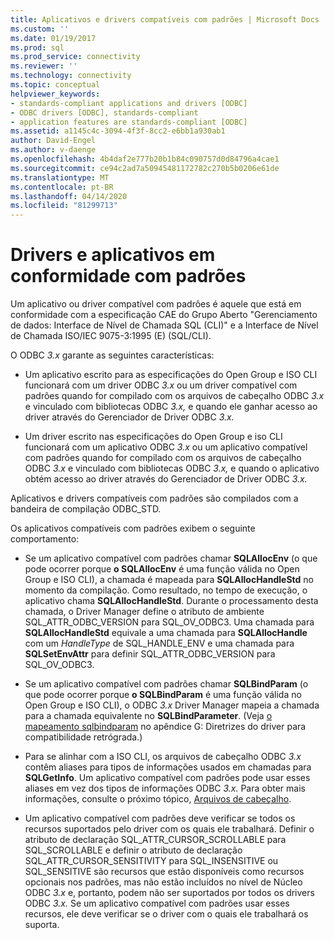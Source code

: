 ```yaml
---
title: Aplicativos e drivers compatíveis com padrões | Microsoft Docs
ms.custom: ''
ms.date: 01/19/2017
ms.prod: sql
ms.prod_service: connectivity
ms.reviewer: ''
ms.technology: connectivity
ms.topic: conceptual
helpviewer_keywords:
- standards-compliant applications and drivers [ODBC]
- ODBC drivers [ODBC], standards-compliant
- application features are standards-compliant [ODBC]
ms.assetid: a1145c4c-3094-4f3f-8cc2-e6bb1a930ab1
author: David-Engel
ms.author: v-daenge
ms.openlocfilehash: 4b4daf2e777b20b1b84c090757d0d84796a4cae1
ms.sourcegitcommit: ce94c2ad7a50945481172782c270b5b0206e61de
ms.translationtype: MT
ms.contentlocale: pt-BR
ms.lasthandoff: 04/14/2020
ms.locfileid: "81299713"
---
```

# <a name="standards-compliant-applications-and-drivers"></a>Drivers e aplicativos em conformidade com padrões
Um aplicativo ou driver compatível com padrões é aquele que está em conformidade com a especificação CAE do Grupo Aberto "Gerenciamento de dados: Interface de Nível de Chamada SQL (CLI)" e a Interface de Nível de Chamada ISO/IEC 9075-3:1995 (E) (SQL/CLI).  
  
 O ODBC *3.x* garante as seguintes características:  
  
-   Um aplicativo escrito para as especificações do Open Group e ISO CLI funcionará com um driver ODBC *3.x* ou um driver compatível com padrões quando for compilado com os arquivos de cabeçalho ODBC *3.x* e vinculado com bibliotecas ODBC *3.x,* e quando ele ganhar acesso ao driver através do Gerenciador de Driver ODBC *3.x.*  
  
-   Um driver escrito nas especificações do Open Group e iso CLI funcionará com um aplicativo ODBC *3.x* ou um aplicativo compatível com padrões quando for compilado com os arquivos de cabeçalho ODBC *3.x* e vinculado com bibliotecas ODBC *3.x,* e quando o aplicativo obtém acesso ao driver através do Gerenciador de Driver ODBC *3.x.*  
  
 Aplicativos e drivers compatíveis com padrões são compilados com a bandeira de compilação ODBC_STD.  
  
 Os aplicativos compatíveis com padrões exibem o seguinte comportamento:  
  
-   Se um aplicativo compatível com padrões chamar **SQLAllocEnv** (o que pode ocorrer porque **o SQLAllocEnv** é uma função válida no Open Group e ISO CLI), a chamada é mapeada para **SQLAllocHandleStd** no momento da compilação. Como resultado, no tempo de execução, o aplicativo chama **SQLAllocHandleStd**. Durante o processamento desta chamada, o Driver Manager define o atributo de ambiente SQL_ATTR_ODBC_VERSION para SQL_OV_ODBC3. Uma chamada para **SQLAllocHandleStd** equivale a uma chamada para **SQLAllocHandle** com um *HandleType* de SQL_HANDLE_ENV e uma chamada para **SQLSetEnvAttr** para definir SQL_ATTR_ODBC_VERSION para SQL_OV_ODBC3.  
  
-   Se um aplicativo compatível com padrões chamar **SQLBindParam** (o que pode ocorrer porque **o SQLBindParam** é uma função válida no Open Group e ISO CLI), o ODBC *3.x* Driver Manager mapeia a chamada para a chamada equivalente no **SQLBindParameter**. (Veja [o mapeamento sqlbindparam](../../../odbc/reference/appendixes/sqlbindparam-mapping.md) no apêndice G: Diretrizes do driver para compatibilidade retrógrada.)  
  
-   Para se alinhar com a ISO CLI, os arquivos de cabeçalho ODBC *3.x* contêm aliases para tipos de informações usados em chamadas para **SQLGetInfo**. Um aplicativo compatível com padrões pode usar esses aliases em vez dos tipos de informações ODBC *3.x.* Para obter mais informações, consulte o próximo tópico, [Arquivos de cabeçalho](../../../odbc/reference/develop-app/header-files.md).  
  
-   Um aplicativo compatível com padrões deve verificar se todos os recursos suportados pelo driver com os quais ele trabalhará. Definir o atributo de declaração SQL_ATTR_CURSOR_SCROLLABLE para SQL_SCROLLABLE e definir o atributo de declaração SQL_ATTR_CURSOR_SENSITIVITY para SQL_INSENSITIVE ou SQL_SENSITIVE são recursos que estão disponíveis como recursos opcionais nos padrões, mas não estão incluídos no nível de Núcleo ODBC *3.x* e, portanto, podem não ser suportados por todos os drivers ODBC *3.x.* Se um aplicativo compatível com padrões usar esses recursos, ele deve verificar se o driver com o quais ele trabalhará os suporta.
